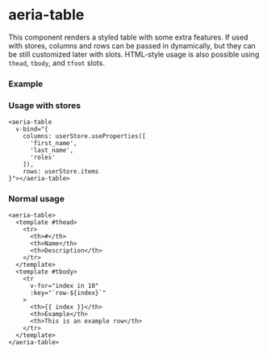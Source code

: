 <script setup lang="ts">
import { ref } from 'vue'
import { AeriaTable } from 'aeria-ui'
</script>

# aeria-table

This component renders a styled table with some extra features. If used with stores, columns and rows can be passed in dynamically, but they can be still customized later with slots. HTML-style usage is also possible using `thead`, `tbody`, and `tfoot` slots.

### Example

<aeria-table>
  <template #thead>
    <tr>
      <th>#</th>
      <th>Name</th>
      <th>Description</th>
    </tr>
  </template>
  <template #tbody>
    <tr
      v-for="index in 10"
      :key="`row-${index}`"
    >
      <th>{{ index }}</th>
      <th>Example</th>
      <th>This is an example row</th>
    </tr>
  </template>
</aeria-table>

### Usage with stores

```vue-html
<aeria-table
  v-bind="{
    columns: userStore.useProperties([
      'first_name',
      'last_name',
      'roles'
    ]),
    rows: userStore.items
}"></aeria-table>
```

### Normal usage

```vue-html
<aeria-table>
  <template #thead>
    <tr>
      <th>#</th>
      <th>Name</th>
      <th>Description</th>
    </tr>
  </template>
  <template #tbody>
    <tr
      v-for="index in 10"
      :key="`row-${index}`"
    >
      <th>{{ index }}</th>
      <th>Example</th>
      <th>This is an example row</th>
    </tr>
  </template>
</aeria-table>
```

